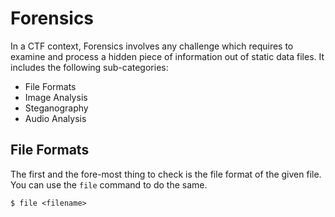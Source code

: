 # Forensics
In a CTF context, Forensics involves any challenge which requires to examine and process a hidden piece of information out of static data files. It includes the following sub-categories:
- File Formats
- Image Analysis
- Steganography
- Audio Analysis

## File Formats
The first and the fore-most thing to check is the file format of the given file. You can use the `file` command to do the same.
```console
$ file <filename>
```
